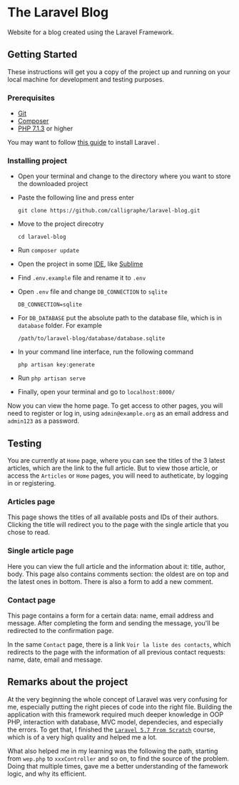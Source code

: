 # The Laravel Blog

Website for a blog created using the Laravel Framework.

## Getting Started

These instructions will get you a copy of the project up and running on your local machine for development and testing purposes.

### Prerequisites

* [Git](https://git-scm.com/downloads)
* [Composer](https://getcomposer.org/download/)
* [PHP 7.1.3](https://www.php.net/downloads.php) or higher

You may want to follow [this guide](https://laravel.com/docs/5.7#installation) to install Laravel .

### Installing project

* Open your terminal and change to the directory where you want to store the downloaded project

* Paste the following line and press enter

  `git clone https://github.com/calligraphe/laravel-blog.git`

* Move to the project direcotry

  `cd laravel-blog`
   
* Run `composer update`

* Open the project in some [IDE](https://en.wikipedia.org/wiki/Integrated_development_environment), like [Sublime](https://www.sublimetext.com)

* Find `.env.example` file and rename it to `.env`

* Open `.env` file and change `DB_CONNECTION` to `sqlite`

  `DB_CONNECTION=sqlite`

* For `DB_DATABASE` put the absolute path to the database file, which is in `database` folder. For example

  `/path/to/laravel-blog/database/database.sqlite`

* In your command line interface, run the following command
  
  `php artisan key:generate`

* Run `php artisan serve`

* Finally, open your terminal and go to `localhost:8000/`

Now you can view the home page. To get access to other pages, you will need to register or log in, using `admin@example.org` as an email address and `admin123` as a password.

## Testing

You are currently at `Home` page, where you can see the titles of the 3 latest articles, which are the link to the full article. But to view those article, or access the `Articles` or `Home` pages, you will need to autheticate, by logging in or registering.

### Articles page

This page shows the titles of all available posts and IDs of their authors. Clicking the title will redirect you to the page with the single article that you chose to read.

### Single article page

Here you can view the full article and the information about it: title, author, body. This page also contains comments section: the oldest are on top and the latest ones in bottom. There is also a form to add a new comment.

### Contact page

This page contains a form for a certain data: name, email address and message. After completing the form and sending the message, you'll be redirected to the confirmation page.

In the same `Contact` page, there is a link `Voir la liste des contacts`, which redirects to the page with the information of all previous contact requests: name, date, email and message.


## Remarks about the project

At the very beginning the whole concept of Laravel was very confusing for me, especially putting the right pieces of code into the right file. Building the application with this framework required much deeper knowledge in OOP PHP, interaction with database, MVC model, dependecies, and especially the errors. To get that, I finished the [`Laravel 5.7 From Scratch`](https://laracasts.com/series/laravel-from-scratch-2018) course, which is of a very high quality and helped me a lot.

What also helped me in my learning was the following the path, starting from `wep.php` to `xxxController` and so on, to find the source of the problem. Doing that multiple times, gave me a better understanding of the famework logic, and why its efficient.

